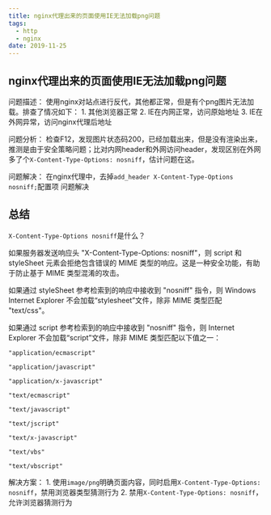 ```yaml
---
title: nginx代理出来的页面使用IE无法加载png问题
tags:
  - http
  - nginx
date: 2019-11-25
---
```


## nginx代理出来的页面使用IE无法加载png问题

问题描述： 使用nginx对站点进行反代，其他都正常，但是有个png图片无法加载。排查了情况如下： 1. 其他浏览器正常 2. IE在内网正常，访问原始地址 3. IE在外网异常，访问nginx代理后地址

问题分析： 检查F12，发现图片状态码200，已经加载出来，但是没有渲染出来，推测是由于安全策略问题；比对内网header和外网访问header，发现区别在外网多了个`X-Content-Type-Options: nosniff`，估计问题在这。

问题解决： 在nginx代理中，去掉`add_header X-Content-Type-Options nosniff;`配置项 问题解决

## 总结

`X-Content-Type-Options nosniff`是什么？

如果服务器发送响应头 "X-Content-Type-Options: nosniff"，则 script 和 styleSheet 元素会拒绝包含错误的 MIME 类型的响应。这是一种安全功能，有助于防止基于 MIME 类型混淆的攻击。

如果通过 styleSheet 参考检索到的响应中接收到 "nosniff" 指令，则 Windows Internet Explorer 不会加载“stylesheet”文件，除非 MIME 类型匹配 "text/css"。

如果通过 script 参考检索到的响应中接收到 "nosniff" 指令，则 Internet Explorer 不会加载“script”文件，除非 MIME 类型匹配以下值之一：

```text
"application/ecmascript"

"application/javascript"

"application/x-javascript"

"text/ecmascript"

"text/javascript"

"text/jscript"

"text/x-javascript"

"text/vbs"

"text/vbscript"
```

解决方案： 1. 使用`image/png`明确页面内容，同时启用`X-Content-Type-Options: nosniff`，禁用浏览器类型猜测行为 2. 禁用`X-Content-Type-Options: nosniff`，允许浏览器猜测行为
